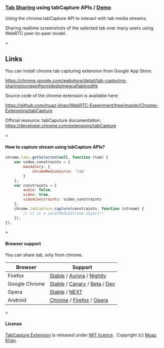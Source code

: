 ﻿### [Tab Sharing](https://github.com/muaz-khan/WebRTC-Experiment/tree/master/screen-broadcast) using tabCapture APIs / [Demo](https://webrtc-experiment.appspot.com/screen-broadcast/)

Using the chrome.tabCapture API to interact with tab media streams.

Sharing realtime screenshots of the selected tab over many users using WebRTC peer-to-peer model.

=

## Links

You can install chrome tab capturing extension from Google App Store:

https://chrome.google.com/webstore/detail/tab-capturing-sharing/pcnepejfgcmidedoimegcafiabjnodhk

Source code of the chrome extension is available here:

https://github.com/muaz-khan/WebRTC-Experiment/tree/master/Chrome-Extensions/tabCapture

Official resource: tabCaputure documentation: https://developer.chrome.com/extensions/tabCapture

=

#### How to capture stream using tabCapture APIs?

```javascript
chrome.tabs.getSelected(null, function (tab) {
    var video_constraints = {
        mandatory: {
            chromeMediaSource: 'tab'
        }
    };
    var constraints = {
        audio: false,
        video: true,
        videoConstraints: video_constraints
    };
    chrome.tabCapture.capture(constraints, function (stream) {
        // it is a LocalMediaStream object!!
    });
});
```

=

#### Browser support

You can share tab, only from chrome.

| Browser        | Support           |
| ------------- |-------------|
| Firefox | [Stable](http://www.mozilla.org/en-US/firefox/new/) / [Aurora](http://www.mozilla.org/en-US/firefox/aurora/) / [Nightly](http://nightly.mozilla.org/) |
| Google Chrome | [Stable](https://www.google.com/intl/en_uk/chrome/browser/) / [Canary](https://www.google.com/intl/en/chrome/browser/canary.html) / [Beta](https://www.google.com/intl/en/chrome/browser/beta.html) / [Dev](https://www.google.com/intl/en/chrome/browser/index.html?extra=devchannel#eula) |
| Opera | [Stable](http://www.opera.com/) / [NEXT](http://www.opera.com/computer/next)  |
| Android | [Chrome](https://play.google.com/store/apps/details?id=com.chrome.beta&hl=en) / [Firefox](https://play.google.com/store/apps/details?id=org.mozilla.firefox) / [Opera](https://play.google.com/store/apps/details?id=com.opera.browser) |

=

#### License

[TabCapture Extension](https://github.com/muaz-khan/WebRTC-Experiment/tree/master/Chrome-Extensions/tabCapture) is released under [MIT licence](https://www.webrtc-experiment.com/licence/) . Copyright (c) [Muaz Khan](https://plus.google.com/+MuazKhan).
